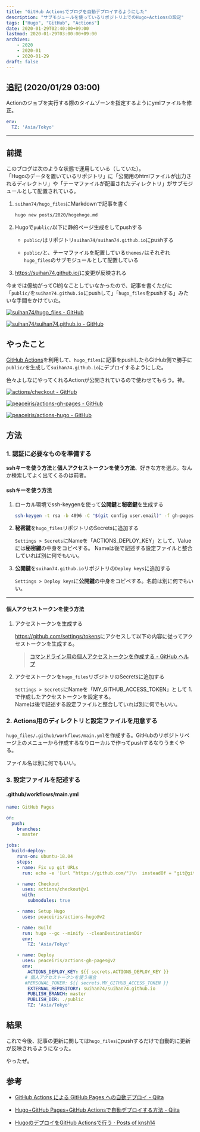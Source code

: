 ```yaml
---
title: "GitHub Actionsでブログを自動デプロイするようにした"
description: "サブモジュールを使っているリポジトリ上でのHugo+Actionsの設定"
tags: ["Hugo", "GitHub", "Actions"]
date: 2020-01-29T02:40:00+09:00
lastmod: 2020-01-29T03:00:00+09:00
archives:
    - 2020
    - 2020-01
    - 2020-01-29
draft: false
---
```


## 追記 (2020/01/29 03:00)

Actionのジョブを実行する際のタイムゾーンを指定するようにymlファイルを修正。

```yml
env:
  TZ: 'Asia/Tokyo'
```

---

## 前提

このブログは次のような状態で運用している（していた）。  
「Hugoのデータを置いているリポジトリ」に「公開用のhtmlファイルが出力されるディレクトリ」や「テーマファイルが配置されたディレクトリ」がサブモジュールとして配置されている。

1. `suihan74/hugo_files`にMarkdownで記事を書く

    ```bash
    hugo new posts/2020/hogehoge.md
    ```

2. Hugoで`public/`以下に静的ページ生成をしてpushする

    - `public/`はリポジトリ`suihan74/suihan74.github.io`にpushする

    - `public/`と、テーマファイルを配置している`themes/`はそれぞれ`hugo_files`のサブモジュールとして配置している

3. <https://suihan74.github.io/>に変更が反映される

今までは億劫がってCI的なことしていなかったので、記事を書くたびに「`public/`を`suihan74.github.io`にpushして」「`hugo_files`をpushする」みたいな手間をかけていた。

[![suihan74/hugo_files - GitHub](https://gh-card.dev/repos/suihan74/hugo_files.svg?fullname=)](https://github.com/suihan74/hugo_files)

[![suihan74/suihan74.github.io - GitHub](https://gh-card.dev/repos/suihan74/suihan74.github.io.svg?fullname=)](https://github.com/suihan74/suihan74.github.io)

## やったこと

[GitHub Actions](https://github.co.jp/features/actions)を利用して、`hugo_files`に記事をpushしたらGitHub側で勝手に`public/`を生成して`suihan74.github.io`にデプロイするようにした。

色々よしなにやってくれるActionが公開されているので使わせてもらう。神。

[![actions/checkout - GitHub](https://gh-card.dev/repos/actions/checkout.svg)](https://github.com/actions/checkout)

[![peaceiris/actions-gh-pages - GitHub](https://gh-card.dev/repos/peaceiris/actions-gh-pages.svg)](https://github.com/peaceiris/actions-gh-pages)

[![peaceiris/actions-hugo - GitHub](https://gh-card.dev/repos/peaceiris/actions-hugo.svg)](https://github.com/peaceiris/actions-hugo)

## 方法

### 1. 認証に必要なものを準備する

**sshキーを使う方法**と**個人アクセストークンを使う方法**、好きな方を選ぶ。なんか検索してよく出てくるのは前者。

#### sshキーを使う方法

1. ローカル環境でssh-keygenを使って**公開鍵**と**秘密鍵**を生成する

    ```bash
    ssh-keygen -t rsa -b 4096 -C "$(git config user.email)" -f gh-pages -N ""
    ```

2. **秘密鍵**を`hugo_files`リポジトリのSecretsに追加する

    `Settings > Secrets`にNameを「ACTIONS_DEPLOY_KEY」として、Valueには**秘密鍵**の中身をコピペする。
    Nameは後で記述する設定ファイルと整合していれば別に何でもいい。

3. **公開鍵**を`suihan74.github.io`リポジトリの`Deploy keys`に追加する

    `Settings > Deploy keys`に**公開鍵**の中身をコピペする。名前は別に何でもいい。

---

#### 個人アクセストークンを使う方法

1. アクセストークンを生成する

    <https://github.com/settings/tokens>にアクセスして以下の内容に従ってアクセストークンを生成する。

    > [コマンドライン用の個人アクセストークンを作成する - GitHub ヘルプ](https://help.github.com/ja/github/authenticating-to-github/creating-a-personal-access-token-for-the-command-line)

2. アクセストークンを`hugo_files`リポジトリのSecretsに追加する

    `Settings > Secrets`にNameを「MY_GITHUB_ACCESS_TOKEN」として 1. で作成したアクセストークンを設定する。  
    Nameは後で記述する設定ファイルと整合していれば別に何でもいい。

### 2. Actions用のディレクトリと設定ファイルを用意する

`hugo_files/.github/workflows/main.yml`を作成する。GitHubのリポジトリページ上のメニューから作成するなりローカルで作ってpushするなりうまくやる。

ファイル名は別に何でもいい。

### 3. 設定ファイルを記述する

#### .github/workflows/main.yml

```yml
name: GitHub Pages

on:
  push:
    branches:
    - master

jobs:
  build-deploy:
    runs-on: ubuntu-18.04
    steps:
    - name: Fix up git URLs
      run: echo -e '[url "https://github.com/"]\n  insteadOf = "git@github.com:"' >> ~/.gitconfig

    - name: Checkout
      uses: actions/checkout@v1
      with:
        submodules: true

    - name: Setup Hugo
      uses: peaceiris/actions-hugo@v2

    - name: Build
      run: hugo --gc --minify --cleanDestinationDir
      env:
        TZ: 'Asia/Tokyo'

    - name: Deploy
      uses: peaceiris/actions-gh-pages@v2
      env:
        ACTIONS_DEPLOY_KEY: ${{ secrets.ACTIONS_DEPLOY_KEY }}
       # 個人アクセストークンを使う場合
       #PERSONAL_TOKEN: ${{ secrets.MY_GITHUB_ACCESS_TOKEN }}
        EXTERNAL_REPOSITORY: suihan74/suihan74.github.io
        PUBLISH_BRANCH: master
        PUBLISH_DIR: ./public
        TZ: 'Asia/Tokyo'
```

## 結果

これで今後、記事の更新に関しては`hugo_files`にpushするだけで自動的に更新が反映されるようになった。

やったぜ。

## 参考

- [GitHub Actions による GitHub Pages への自動デプロイ - Qiita](https://qiita.com/peaceiris/items/d401f2e5724fdcb0759d)

- [Hugo+GitHub Pages+GitHub Actionsで自動デプロイする方法 - Qiita](https://qiita.com/syui/items/f1f2db8660cda34d8938)

- [HugoのデプロイをGitHub Actionsで行う &middot; Posts of knsh14](https://knsh14.github.io/posts/how-to-automate-deploying-hugo/)
